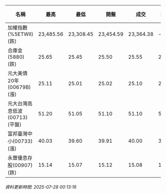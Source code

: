 | 名稱 | 最高 | 最低 | 開盤 | 成交 | 均價 | 成交金額(億) | 昨收 | 漲跌幅 | 漲跌 | 總量 | 昨量 | 振幅 |
| -------- | -------- | -------- | -------- |-------- | -------- | -------- |-------- |-------- |-------- | -------- | -------- |-------- |
|加權指數(%5ETWII) (跌)|23,485.56|23,308.45|23,454.59|23,364.38|-|2,925.30|23,373.73|0.04%|9.35|5,646,927|0|0.76%|
|合庫金(5880) (跌)|25.65|25.45|25.50|25.55|25.54|1.36|25.70|0.58%|0.15|5,335|4,222|0.78%|
|元大美債20年(00679B) (漲)|25.11|25.01|25.02|25.10|25.07|7.81|24.88|0.88%|0.22|31,149|24,658|0.40%|
|元大台灣高息低波(00713) (平盤)|51.20|51.05|51.10|51.10|51.13|2.82|51.10|0.00%|0.00|5,517|8,673|0.29%|
|富邦臺灣中小(00733) (漲)|40.03|39.60|39.91|40.00|39.87|0.266|39.79|0.53%|0.21|667|415|1.08%|
|永豐優息存股(00907) (跌)|15.14|15.07|15.12|15.08|15.10|0.201|15.09|0.07%|0.01|1,330|1,729|0.46%|
###### 資料更新時間: 2025-07-28 00:13:16